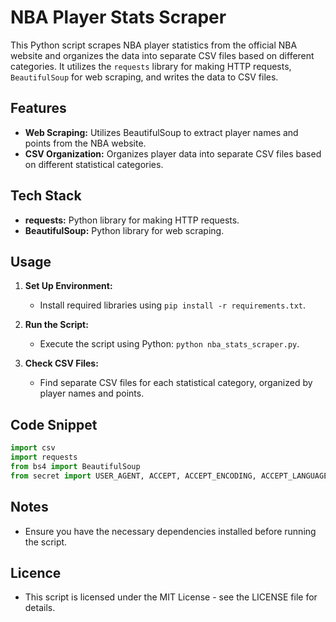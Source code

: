 # NBA Player Stats Scraper

This Python script scrapes NBA player statistics from the official NBA website and organizes the data into separate CSV files based on different categories. It utilizes the `requests` library for making HTTP requests, `BeautifulSoup` for web scraping, and writes the data to CSV files.

## Features

- **Web Scraping:** Utilizes BeautifulSoup to extract player names and points from the NBA website.
- **CSV Organization:** Organizes player data into separate CSV files based on different statistical categories.

## Tech Stack

- **requests:** Python library for making HTTP requests.
- **BeautifulSoup:** Python library for web scraping.

## Usage

1. **Set Up Environment:**
   - Install required libraries using `pip install -r requirements.txt`.

2. **Run the Script:**
   - Execute the script using Python: `python nba_stats_scraper.py`.

3. **Check CSV Files:**
   - Find separate CSV files for each statistical category, organized by player names and points.

## Code Snippet

```python
import csv
import requests
from bs4 import BeautifulSoup
from secret import USER_AGENT, ACCEPT, ACCEPT_ENCODING, ACCEPT_LANGUAGE, REQUEST_LINE
```

## Notes
- Ensure you have the necessary dependencies installed before running the script.

## Licence
- This script is licensed under the MIT License - see the LICENSE file for details.
